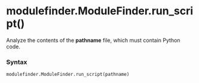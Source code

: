 # modulefinder.ModuleFinder.run_script()

Analyze the contents of the **pathname** file, which must contain Python code.

### Syntax

```python
modulefinder.ModuleFinder.run_script(pathname)
```
